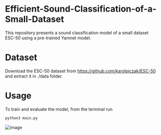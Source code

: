 # Efficient-Sound-Classification-of-a-Small-Dataset
This repository presents a sound classification model of a small dataset ESC-50 using a pre-trained Yamnet model.
# Dataset
Download the ESC-50 dataset from https://github.com/karolpiczak/ESC-50 and extract it in ./data folder.
# Usage
To train and evaluate the model, from the terminal run 
```bash 
python3 main.py
```
![image](https://github.com/user-attachments/assets/04423551-eeac-4894-b130-2bb70c3eb3cf)

